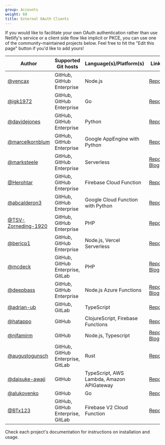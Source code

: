 ```yaml
---
group: Accounts
weight: 60
title: External OAuth Clients
---
```

If you would like to facilitate your own OAuth authentication rather than use Netlify's service or a client side flow like implicit or PKCE, you can use one of the community-maintained projects below. Feel free to hit the "Edit this page" button if you'd like to add yours!

| Author                                                       | Supported Git hosts               | Language(s)/Platform(s)                   | Link                                                                                                                                                         |
| ------------------------------------------------------------ | --------------------------------- | ----------------------------------------- | ------------------------------------------------------------------------------------------------------------------------------------------------------------ |
| [@vencax](https://github.com/vencax)                         | GitHub, GitHub Enterprise         | Node.js                                   | [Repo](https://github.com/vencax/netlify-cms-github-oauth-provider)                                                                                          |
| [@igk1972](https://github.com/igk1972)                       | GitHub, GitHub Enterprise         | Go                                        | [Repo](https://github.com/igk1972/netlify-cms-oauth-provider-go)                                                                                             |
| [@davidejones](https://github.com/davidejones)               | GitHub, GitHub Enterprise         | Python                                    | [Repo](https://github.com/davidejones/netlify-cms-oauth-provider-python)                                                                                     |
| [@marcelkornblum](https://github.com/marcelkornblum)         | GitHub, GitHub Enterprise         | Google AppEngine with Python              | [Repo](https://github.com/signal-noise/netlify-cms-oauth-provider-python-appengine)                                                                          |
| [@marksteele](https://github.com/marksteele)                 | GitHub, GitHub Enterprise         | Serverless                                | [Repo](https://github.com/marksteele/netlify-serverless-oauth2-backend), [Blog](https://www.control-alt-del.org/blog/serverless-blog-howto/)                 |
| [@Herohtar](https://github.com/Herohtar)                     | GitHub, GitHub Enterprise         | Firebase Cloud Function                   | [Repo](https://github.com/Herohtar/netlify-cms-oauth-firebase)                                                                                               |
| [@abcalderon3](https://github.com/abcalderon3)               | GitHub, GitHub Enterprise         | Google Cloud Function with Python         | [Repo](https://github.com/abcalderon3/netlify-cms-oauth-client-cloud-function)                                                                               |
| [@TSV-Zorneding-1920](https://github.com/TSV-Zorneding-1920) | GitHub, GitHub Enterprise         | PHP                                       | [Repo](https://github.com/TSV-Zorneding-1920/netlify-cms-oauth-provider-php)                                                                                 |
| [@bericp1](https://github.com/bericp1)                       | GitHub, GitHub Enterprise         | Node.js, Vercel Serverless                | [Repo](https://github.com/bericp1/netlify-cms-oauth-provider-node)                                                                                           |
| [@mcdeck](https://github.com/mcdeck)                         | GitHub, GitHub Enterprise, GitLab | PHP                                       | [Repo](https://github.com/mcdeck/netlify-cms-oauth-provider-php), [Blog](https://www.van-porten.de/blog/2021/01/netlify-auth-provider/)                      |
| [@deepbass](https://github.com/deepbass)                     | GitHub, GitHub Enterprise         | Node.js Azure Functions                   | [Repo](https://github.com/deepbass/serverless-cms-azure), [Blog](https://www.danielbass.dev/building-a-serverless-cms-on-azure-with-netlify-cms-and-gatsby/) |
| [@adrian-ub](https://github.com/adrian-ub)                   | GitHub, GitLab                    | TypeScript                                | [Repo](https://github.com/ublabs/netlify-cms-oauth)                                                                                                          |
| [@hatappo](https://github.com/hatappo)                       | GitHub                            | ClojureScript, Firebase Functions         | [Repo](https://github.com/hatappo/netlifycms-oauth-server)                                                                                                   |
| [@njfamirm](https://github.com/njfamirm)                     | GitHub                            | Node.js, Typescript                       | [Repo](https://github.com/njfamirm/decap-cms-github-backend), [Blog](https://www.njfamirm.ir/en/blog/self-hosting-decap-cms/)                                |
| [@augustogunsch](https://github.com/augustogunsch)           | GitHub, GitHub Enterprise, GitLab | Rust                                      | [Repo](https://github.com/augustogunsch/decap_oauth)                                                                                                         |
| [@daisuke-awaji](https://github.com/daisuke-awaji)           | GitHub                            | TypeScript, AWS Lambda, Amazon APIGateway | [Repo](https://github.com/daisuke-awaji/decapcms-lambda-oauth2-backend)                                                                                      |
| [@alukovenko](https://github.com/alukovenko/)                | GitHub                            | Go                                        | [Repo](https://github.com/alukovenko/decapcms-oauth2)                                                                                                        |
| [@BTx123](https://github.com/BTx123)                         | GitHub, GitHub Enterprise, GitLab | Firebase V2 Cloud Function                | [Repo](https://github.com/BTx123/netlify-cms-oauth-firebase)                                                                                                 |

Check each project's documentation for instructions on installation and usage.
